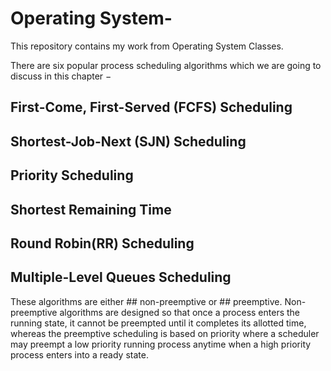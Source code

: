 # Operating System-
This repository contains my work from  Operating System Classes.

There are six popular process scheduling algorithms which we are going to discuss in this chapter −

## First-Come, First-Served (FCFS) Scheduling
## Shortest-Job-Next (SJN) Scheduling
## Priority Scheduling
## Shortest Remaining Time
## Round Robin(RR) Scheduling
## Multiple-Level Queues Scheduling

These algorithms are either ## non-preemptive or ## preemptive. Non-preemptive algorithms are designed so that once a process enters the running state, it cannot be preempted until it completes its allotted time, whereas the preemptive scheduling is based on priority where a scheduler may preempt a low priority running process anytime when a high priority process enters into a ready state.
